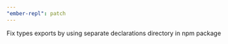 ```yaml
---
"ember-repl": patch
---
```


Fix types exports by using separate declarations directory in npm package
